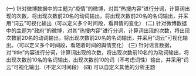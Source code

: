 (一)	针对微博数据中的主题为“疫情”的微博，对其“热搜内容”进行分词，计算词出现的次数，将出现次数前20名的动词输出，将出现次数前20名的名词输出，并采用“词云”可视化输出（可以定义多个时间段，看舆情的变化）
(二)	针对微博数据中的主题为“政府”的微博，对其“热搜内容”进行分词，计算词出现的次数，将出现次数前20名的动词输出，将出现次数前20名的名词输出，并采用“词云”可视化输出。（可以定义多个时间段，看随着时间的舆情变化）
(三)	针对谣言数据，对“title”内容进行分词，计算词出现的次数，将出现次数前10名的为动词输出，将出现次数前10名的名词输出，出现次数前10的词（不考虑词性）输出，并采用“词云”可视化输出.（不定义时间段）
(四)	可以自定义其他的分析主题
